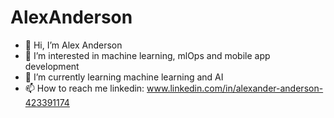 # AlexAnderson
- 👋 Hi, I’m Alex Anderson
- 👀 I’m interested in machine learning, mlOps and mobile app development
- 🌱 I’m currently learning machine learning and AI
- 📫 How to reach me linkedin: www.linkedin.com/in/alexander-anderson-423391174
